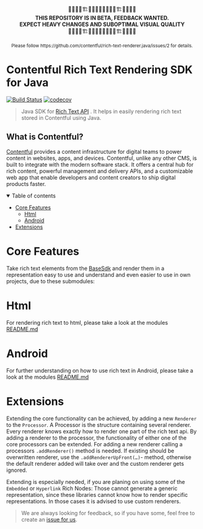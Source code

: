 <p align="center">
  🚧🚧🚧🚧🏗️👷🚧🚧👨‍💻🚧🚧👷🏗️🚧🚧🚧🚧<br>
  <b>
    THIS REPOSITORY IS IN BETA, FEEDBACK WANTED.<br>
    EXPECT HEAVY CHANGES AND SUBOPTIMAL VISUAL QUALITY
  </b>
  <br>
  🚧🚧🚧🚧🏗️👷🚧🚧👨‍💻🚧🚧👷🏗️🚧🚧🚧🚧<br>
  <br>
  <sup>Please follow https://github.com/contentful/rich-text-renderer.java/issues/2 for details.</sup>
</p>


Contentful Rich Text Rendering SDK for Java
===========================================

[![Build Status](https://travis-ci.org/contentful/rich-text-rendering.java.svg)](https://travis-ci.org/contentful/rich-text-rendering.java/builds#)
[![codecov](https://codecov.io/gh/contentful/rich-text-rendering.java/branch/master/graph/badge.svg)](https://codecov.io/gh/contentful/rich-text-rendering.java)


> Java SDK for [Rich Text API](https://www.contentful.com/developers/docs/tutorials/general/rich-text-field-type-alpha/) . It helps in easily rendering rich text stored in Contentful using Java.


What is Contentful?
-------------------
[Contentful](https://www.contentful.com) provides a content infrastructure for digital teams to power content in websites, apps, and devices. Contentful, unlike any other CMS, is built to integrate with the modern software stack. It offers a central hub for rich content, powerful management and delivery APIs, and a customizable web app that enable developers and content creators to ship digital products faster.

<details open>
<summary>Table of contents</summary>

<!-- TOC -->
- [Core Features](#core-features)
  - [Html](#html)
  - [Android](#android)
- [Extensions](#extensions)

</details>

<!-- /TOC -->

Core Features
=============

Take rich text elements from the [BaseSdk](https://github.com/contentful/contentful.java) and render them in a representation easy to use and understand and even easier to use in own projects, due to these submodules:

Html
====

For rendering rich text to html, please take a look at the modules [README.md](html/README.md)

Android
=======

For further understanding on how to use rich text in Android, please take a look at the modules [README.md](android/README.md)


Extensions
==========

Extending the core functionality can be achieved, by adding a new `Renderer` to the `Processor`. A Processor is the structure containing several renderer. Every renderer knows exactly how to render one part of the rich text api. By adding a renderer to the processor, the functionality of either one of the core processors can be extended. For adding a new renderer calling a processors `.addRenderer()` method is needed. If existing should be overwritten renderer, use the `.addRendererUpFront(…)`- method, otherwise the default renderer added will take over and the custom renderer gets ignored.

Extending is especially needed, if you are planing on using some of the `Embedded` or `Hyperlink` Rich Nodes: Those cannot generate a generic representation, since these libraries cannot know how to render specific representations. In those cases it is advised to use custom renderers.

> We are always looking for feedback, so if you have some, feel free to create an [issue for us](https://github.com/contentful/rich-text-renderer.java/issues/new).
